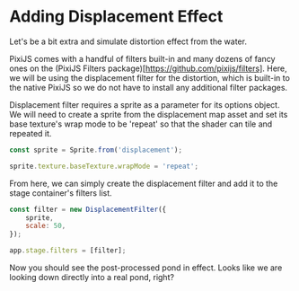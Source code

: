 # Adding Displacement Effect

Let's be a bit extra and simulate distortion effect from the water.

PixiJS comes with a handful of filters built-in and many dozens of fancy ones on the (PixiJS Filters package)[https://github.com/pixijs/filters]. Here, we will be using the displacement filter for the distortion, which is built-in to the native PixiJS so we do not have to install any additional filter packages.

Displacement filter requires a sprite as a parameter for its options object. We will need to create a sprite from the displacement map asset and set its base texture's wrap mode to be 'repeat' so that the shader can tile and repeated it.

```javascript
const sprite = Sprite.from('displacement');

sprite.texture.baseTexture.wrapMode = 'repeat';
```

From here, we can simply create the displacement filter and add it to the stage container's filters list.

```javascript
const filter = new DisplacementFilter({
    sprite,
    scale: 50,
});

app.stage.filters = [filter];
```

Now you should see the post-processed pond in effect. Looks like we are looking down directly into a real pond, right?
